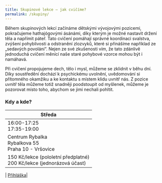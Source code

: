 ```yaml
---
title: Skupinové lekce – jak cvičíme?
permalink: /skupiny/
---
```

Během skupinových lekcí začínáme dětskými vývojovými pozicemi, pokračujeme hathajógovými ásánámi, díky kterým je možné nastavit držení těla a napřímit páteř. Tato cvičení pomáhají správné koordinaci svalstva, zvýšení pohyblivosti a odstranění zlozvyků, které si přinášíme například ze „sedavých povolání“. Nejen ze své zkušenosti vím, že tato zdánlivě jednoduchá cvičení měnící naše staré pohybové vzorce mohou být i namáhavá.

Při cvičení propojujeme dech, tělo i mysl, můžeme se zklidnit v běhu dní. Díky soustředění dochází k psychickému uvolnění, uvědomování si přítomného okamžiku a ke kontaktu s místem klidu uvnitř nás. Z pozice uvnitř těla můžeme totiž snadněji poodstoupit od myšlenek, můžeme je pozorovat místo toho, abychom se jimi nechali pohltit.

### Kdy a kde?

| Středa                                  |
|-----------------------------------------|
| 16:00-17:25 <br/> 17:35-19:00               |
| Centrum Rybalka<br/>Rybalkova 55<br/>Praha 10 - Vršovice|
|150 Kč/lekce (pololetní předplatné)<br/>200 Kč/lekce (jednorázová účast)|

| [Přihláška](https://goo.gl/forms/tjNq4USOVAQxTP5k2)|

